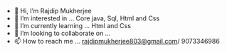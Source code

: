 - 👋 Hi, I’m Rajdip Mukherjee
- 👀 I’m interested in ... Core java, Sql, Html and Css
- 🌱 I’m currently learning ... Html and Css
- 💞️ I’m looking to collaborate on ...
- 📫 How to reach me ... rajdipmukherjee803@gmail.com/ 9073346986

<!---
rajdip803/rajdip803 is a ✨ special ✨ repository because its `README.md` (this file) appears on your GitHub profile.
You can click the Preview link to take a look at your changes.
--->
